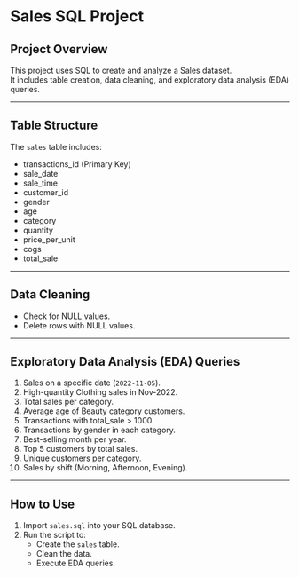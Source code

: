 # Sales SQL Project

## Project Overview
This project uses SQL to create and analyze a Sales dataset.  
It includes table creation, data cleaning, and exploratory data analysis (EDA) queries.

---

## Table Structure
The `sales` table includes:

- transactions_id (Primary Key)  
- sale_date  
- sale_time  
- customer_id  
- gender  
- age  
- category  
- quantity  
- price_per_unit  
- cogs  
- total_sale  

---

## Data Cleaning
- Check for NULL values.  
- Delete rows with NULL values.  

---

## Exploratory Data Analysis (EDA) Queries
1. Sales on a specific date (`2022-11-05`).  
2. High-quantity Clothing sales in Nov-2022.  
3. Total sales per category.  
4. Average age of Beauty category customers.  
5. Transactions with total_sale > 1000.  
6. Transactions by gender in each category.  
7. Best-selling month per year.  
8. Top 5 customers by total sales.  
9. Unique customers per category.  
10. Sales by shift (Morning, Afternoon, Evening).  

---

## How to Use
1. Import `sales.sql` into your SQL database.  
2. Run the script to:
   - Create the `sales` table.  
   - Clean the data.  
   - Execute EDA queries.  
